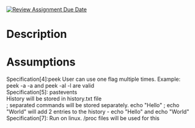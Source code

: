 [![Review Assignment Due Date](https://classroom.github.com/assets/deadline-readme-button-24ddc0f5d75046c5622901739e7c5dd533143b0c8e959d652212380cedb1ea36.svg)](https://classroom.github.com/a/76mHqLr5)
# Description


# Assumptions
 Specification[4]:peek
    User can use one flag multiple times. Example: <br>
        peek -a -a and peek -al -l are valid <br>
Specification[5]: pastevents <br>
    History will be stored in history.txt file <br>
    ; separated commands will be stored separately. echo "Hello" ; echo "World" will add 2 entries to the history - echo "Hello" and echo "World"
Specification[7]:
Run on linux. /proc files will be used for this
